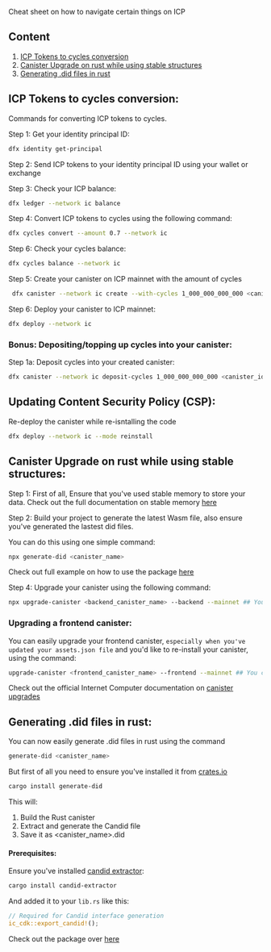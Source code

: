 Cheat sheet on how to navigate certain things on ICP

## Content 
1. [ICP Tokens to cycles conversion](#icp-tokens-to-cycles-conversion) 
2. [Canister Upgrade on rust while using stable structures](#canister-upgrade-on-rust-while-using-stable-structures)
3. [Generating .did files in rust](#generating-did-files-in-rust)
<!-- 2. Updating Content Security Policy (CSP) -->
<!-- 3. Things to note about pre-upgrade and post-upgrade hooks, how to utilize them with stable memory  -->

## ICP Tokens to cycles conversion: 
Commands for converting ICP tokens to cycles.

Step 1: Get your identity principal ID: 
```bash 
dfx identity get-principal  
``` 

Step 2: Send ICP tokens to your identity principal ID using your wallet or exchange 

Step 3: Check your ICP balance: 
```bash
dfx ledger --network ic balance
```

Step 4: Convert ICP tokens to cycles using the following command:
```bash
dfx cycles convert --amount 0.7 --network ic
```

Step 6: Check your cycles balance:
```bash
dfx cycles balance --network ic
```

Step 5: Create your canister on ICP mainnet with the amount of cycles 
```bash 
 dfx canister --network ic create --with-cycles 1_000_000_000_000 <canister_name> 
```

Step 6: Deploy your canister to ICP mainnet:
```bash
dfx deploy --network ic
```

### Bonus: Depositing/topping up cycles into your canister:
Step 1a: Deposit cycles into your created canister: 
```bash
dfx canister --network ic deposit-cycles 1_000_000_000_000 <canister_id>
```

## Updating Content Security Policy (CSP):

Re-deploy the canister while re-isntalling the code 
```bash
dfx deploy --network ic --mode reinstall 
```

## Canister Upgrade on rust while using stable structures:

Step 1: First of all, Ensure that you've used stable memory to store your data. Check out the full documentation on stable memory [here](https://github.com/seniorjoinu/ic-stable-memory) 

Step 2: Build your project to generate the latest Wasm file, also ensure you've generated the lastest did files. 

You can do this using one simple command: 
```bash
npx generate-did <canister_name>
``` 

Check out full example on how to use the package [here](https://www.npmjs.com/package/canister-tools)

Step 4: Upgrade your canister using the following command:
```bash
npx upgrade-canister <backend_canister_name> --backend --mainnet ## You can remove the "--mainnet" flag if it's locally
```
### Upgrading a frontend canister:
You can easily upgrade your frontend canister, ``especially when you've updated your assets.json file`` and you'd like to re-install your canister, using the command: 
```bash
upgrade-canister <frontend_canister_name> --frontend --mainnet ## You can remove the "--mainnet" flag if it's locally
```

Check out the official Internet Computer documentation on [canister upgrades](https://internetcomputer.org/docs/current/tutorials/developer-journey/level-2/2.1-storage-persistence#upgrading-canisters)

## Generating .did files in rust: 
You can now easily generate .did files in rust using the command
```bash
generate-did <canister_name>
```

But first of all you need to ensure you've installed it from [crates.io](https://crates.io/crates/generate-did)
```bash
cargo install generate-did
```

This will:
1. Build the Rust canister
2. Extract and generate the Candid file
3. Save it as <canister_name>.did

#### Prerequisites: 
Ensure you've installed [candid extractor](https://github.com/dfinity/candid): 
```bash
cargo install candid-extractor
```

And added it to your ``lib.rs`` like this: 
```rust
// Required for Candid interface generation
ic_cdk::export_candid!();
```

Check out the package over [here](https://crates.io/crates/generate-did)